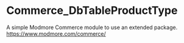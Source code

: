 # Commerce_DbTableProductType
A simple Modmore Commerce module to use an extended package. https://www.modmore.com/commerce/

